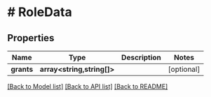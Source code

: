 # # RoleData

## Properties

Name | Type | Description | Notes
------------ | ------------- | ------------- | -------------
**grants** | **array<string,string[]>** |  | [optional]

[[Back to Model list]](../../README.md#models) [[Back to API list]](../../README.md#endpoints) [[Back to README]](../../README.md)
